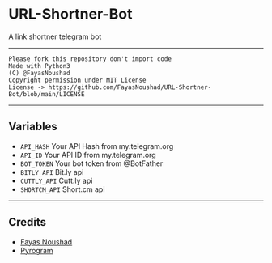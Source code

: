 # URL-Shortner-Bot

A link shortner telegram bot

---

```
Please fork this repository don't import code
Made with Python3
(C) @FayasNoushad
Copyright permission under MIT License
License -> https://github.com/FayasNoushad/URL-Shortner-Bot/blob/main/LICENSE
```

---

## Variables

- `API_HASH` Your API Hash from my.telegram.org
- `API_ID` Your API ID from my.telegram.org
- `BOT_TOKEN` Your bot token from @BotFather
- `BITLY_API` Bit.ly api 
- `CUTTLY_API` Cutt.ly api 
- `SHORTCM_API` Short.cm api

---

## Credits

- [Fayas Noushad](https://github.com/FayasNoushad)
- [Pyrogram](https://github.com/pyrogram/pyrogram)
